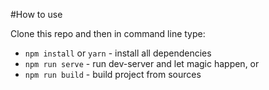 #How to use

Clone this repo and then in command line type:

* `npm install` or `yarn` - install all dependencies
* `npm run serve` - run dev-server and let magic happen, or
* `npm run build` - build project from sources
